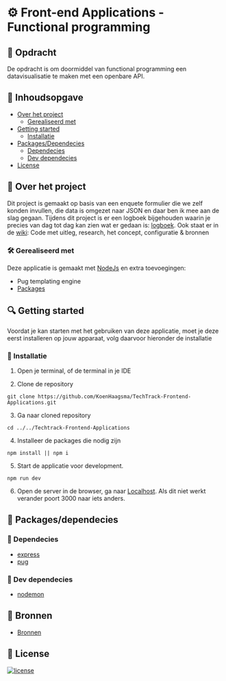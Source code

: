 # ⚙ Front-end Applications - Functional programming
## 📂 Opdracht
De opdracht is om doormiddel van functional programming een datavisualisatie te maken met een openbare API.

## 🧾 Inhoudsopgave

-   [Over het project](##About-the-project)
      * [Gerealiseerd met](###Built-with)
-   [Getting started](##Getting-started)
      * [Installatie](##Installation)
-   [Packages/Dependecies](##Packages/dependecies)
      * [Dependecies](##Dependecies)
      * [Dev dependecies](##Dev-dependecies)
-   [License](##License)

## 📖 Over het project
Dit project is gemaakt op basis van een enquete formulier die we zelf konden invullen, die data is omgezet naar JSON en daar ben ik mee aan de slag gegaan.
Tijdens dit project is er een logboek bijgehouden waarin je precies van dag tot dag kan zien wat er gedaan is: [logboek]().
Ook staat er in de [wiki](): Code met uitleg, research, het concept, configuratie & bronnen

### 🛠 Gerealiseerd met
Deze applicatie is gemaakt met [NodeJs](https://nodejs.org/en/) en extra toevoegingen:
- Pug templating engine
- [Packages]()

## 🔍 Getting started
Voordat je kan starten met het gebruiken van deze applicatie, moet je deze eerst installeren op jouw apparaat, volg daarvoor hieronder de installatie

### 🔨 Installatie

1. Open je terminal, of de terminal in je IDE

2. Clone de repository
```
git clone https://github.com/KoenHaagsma/TechTrack-Frontend-Applications.git
```
3. Ga naar cloned repository
```
cd ../../Techtrack-Frontend-Applications
```
4. Installeer de packages die nodig zijn
```
npm install || npm i
```
5. Start de applicatie voor development.
```
npm run dev
```
6. Open de server in de browser, ga naar [Localhost](http://localhost:3000/). Als dit niet werkt verander poort 3000 naar iets anders.

## 🧰 Packages/dependecies

### 🧱 Dependecies

- [express](https://www.npmjs.com/package/express)
- [pug](https://www.npmjs.com/package/pug)

### 🧱 Dev dependecies

- [nodemon](https://www.npmjs.com/package/nodemon)

## 📑 Bronnen

- [Bronnen](https://github.com/KoenHaagsma/TechTrack-Frontend-Applications/wiki/%F0%9F%96%BC-Bronnen)

## 🔖 License

[![license](https://img.shields.io/github/license/DAVFoundation/captain-n3m0.svg?style=flat-square)](https://github.com/KoenHaagsma/TechTrack-Frontend-Applications/blob/main/LICENSE)

